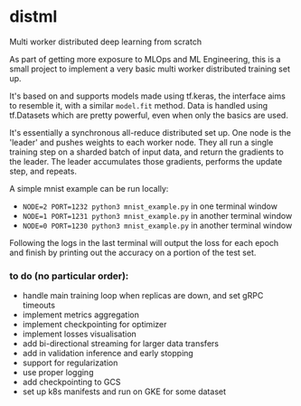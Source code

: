 # distml
Multi worker distributed deep learning from scratch

As part of getting more exposure to MLOps and ML Engineering, this is a small
project to implement a very basic multi worker distributed training set up.

It's based on and supports models made using tf.keras, the interface aims to resemble it, with a similar `model.fit` method. Data is handled using tf.Datasets which are pretty powerful, even when only the basics are used.

It's essentially a synchronous all-reduce distributed set up.
One node is the 'leader' and pushes weights to each worker node. They all run a single training step
on a sharded batch of input data, and return the gradients to the leader.
The leader accumulates those gradients, performs the update step, and repeats.

A simple mnist example can be run locally:
- `NODE=2 PORT=1232 python3 mnist_example.py` in one terminal window
- `NODE=1 PORT=1231 python3 mnist_example.py` in another terminal window
- `NODE=0 PORT=1230 python3 mnist_example.py` in another terminal window

Following the logs in the last terminal will output the loss for each epoch and finish by
printing out the accuracy on a portion of the test set.


### to do (no particular order):
- handle main training loop when replicas are down, and set gRPC timeouts
- implement metrics aggregation
- implement checkpointing for optimizer
- implement losses visualisation
- add bi-directional streaming for larger data transfers
- add in validation inference and early stopping
- support for regularization
- use proper logging
- add checkpointing to GCS
- set up k8s manifests and run on GKE for some dataset